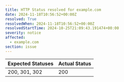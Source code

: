 ```yaml
---
title: HTTP Status resolved for example.com
date: 2024-11-18T10:56:52+00:00Z
resolved: True
resolvedWhen: 2024-11-18T10:56:52+00:00Z
resolvedStartTime: 2024-10-25T21:09:43.191474+00:00
severity: notice
affected:
  - example.com
section: issue
---
```


| Expected Statuses | Actual Status  |
|-------------------|----------------|
| 200, 301, 302 | 200 |
